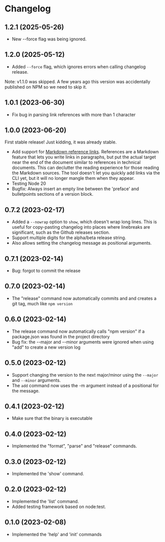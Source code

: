 Changelog
=========

1.2.1 (2025-05-26)
------------------

* New --force flag was being ignored.


1.2.0 (2025-05-12)
------------------

* Added `--force` flag, which ignores errors when calling changelog release.

Note: v1.1.0 was skipped. A few years ago this version was accidentally
published on NPM so we need to skip it.


1.0.1 (2023-06-30)
------------------

* Fix bug in parsing link references with more than 1 character


1.0.0 (2023-06-20)
------------------

First stable release! Just kidding, it was already stable.

* Add support for [Markdown reference links][1]. References are a Markdown
  feature that lets you write links in paragraphs, but put the actual target
  near the end of the document similar to references in technical documents.
  This can declutter the reading experience for those reading the Markdown
  sources. The tool doesn't let you quickly add links via the CLI yet, but it
  will no longer mangle them when they appear.
* Testing Node 20
* Bugfix: Always insert an empty line between the 'preface' and bulletpoints
  sections of a version block.


0.7.2 (2023-02-17)
------------------

* Added a `--nowrap` option to `show`, which doesn't wrap long lines. This is
  useful for copy-pasting changelog into places where linebreaks are
  significant, such as the Github releases section.
* Support multiple digits for the alpha/beta release string.
* Also allows setting the changelog message as positional arguments.


0.7.1 (2023-02-14)
------------------

* Bug: forgot to commit the release


0.7.0 (2023-02-14)
------------------

* The "release" command now automatically commits and and creates a git tag,
  much like `npm version`


0.6.0 (2023-02-14)
------------------

* The release command now automatically calls "npm version" if a package.json
  was found in the project directory
* Bug fix: the --major and --minor arguments were ignored when using "add" to
  create a new version log


0.5.0 (2023-02-12)
------------------

* Support changing the version to the next major/minor using the `--major` and
  `--minor` arguments.
* The `add` command now uses the -m argument instead of a positional for the
  message.


0.4.1 (2023-02-12)
------------------

* Make sure that the binary is executable


0.4.0 (2023-02-12)
------------------

* Implemented the "format", "parse" and "release" commands.


0.3.0 (2023-02-12)
------------------

* Implemented the 'show' command.


0.2.0 (2023-02-12)
------------------

* Implemented the 'list' command.
* Added testing framework based on node:test.


0.1.0 (2023-02-08)
------------------

* Implemented the 'help' and 'init' commands

[1]: https://github.com/adam-p/markdown-here/wiki/Markdown-Cheatsheet#link
     "Markdown cheatsheet: Links"
